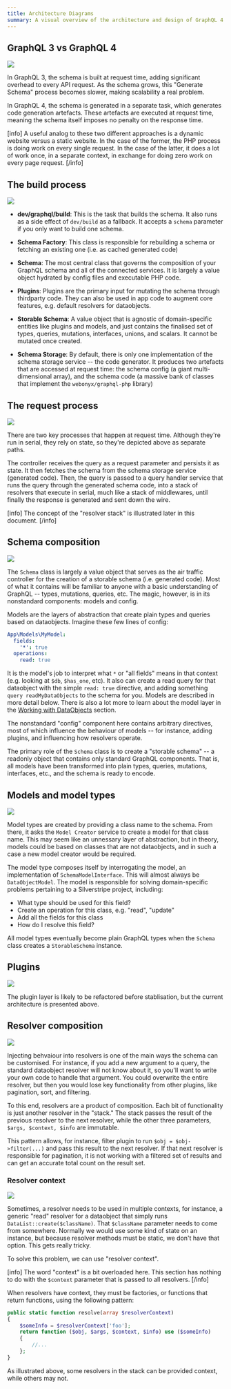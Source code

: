 ```yaml
---
title: Architecture Diagrams
summary: A visual overview of the architecture and design of GraphQL 4
---
```



## GraphQL 3 vs GraphQL 4

![](../../_images/graphql/graphql3_vs_4.png)

In GraphQL 3, the schema is built at request time, adding significant overhead to every API request. As the schema grows, this "Generate Schema" process becomes slower, making scalability a real problem.

In GraphQL 4, the schema is generated in a separate task, which generates code generation artefacts. These artefacts are executed at request time, meaning the schema itself imposes no penalty on the response time.

[info]
A useful analog to these two different approaches is a dynamic website versus a static website. In the case of the former, the PHP process is doing work on every single request. In the case of the latter, it does a lot of work once, in a separate context, in exchange for doing zero work on every page request.
[/info]

## The build process

![](../../_images/graphql/build_process.png)

* **dev/graphql/build**: This is the task that builds the schema. It also runs as a side effect of `dev/build` as a fallback. It accepts a `schema` parameter if you only want to build one schema.

* **Schema Factory**: This class is responsible for rebuilding a schema or fetching an existing one (i.e. as cached generated code)

* **Schema**: The most central class that governs the composition of your GraphQL schema and all of the connected services. It is largely a value object hydrated by config files and executable PHP code.

* **Plugins**: Plugins are the primary input for mutating the schema through thirdparty code. They can also be used in app code to augment core features, e.g. default resolvers for dataobjects.

* **Storable Schema**: A value object that is agnostic of domain-specific entities like plugins and models, and just contains the finalised set of types, queries, mutations, interfaces, unions, and scalars. It cannot be mutated once created.

* **Schema Storage**: By default, there is only one implementation of the schema storage service -- the code generator. It produces two artefacts that are accessed at request time: the schema config (a giant multi-dimensional array), and the schema code (a massive bank of classes that implement the `webonyx/graphql-php` library)

## The request process

![](../../_images/graphql/request_process.png)

There are two key processes that happen at request time. Although they're run in serial, they rely on state, so they're depicted above as separate paths.

The controller receives the query as a request parameter and persists it as state. It then fetches the schema from the schema storage service (generated code). Then, the query is passed to a query handler service that runs the query through the generated schema code, into a stack of resolvers that execute in serial, much like a stack of middlewares, until finally the response is generated and sent down the wire.

[info]
The concept of the "resolver stack" is illustrated later in this document.
[/info]

## Schema composition

![](../../_images/graphql/schema_composition.png)

The `Schema` class is largely a value object that serves as the air traffic controller for the creation of a storable schema (i.e. generated code). Most of what it contains will be familiar to anyone with a basic understanding of GraphQL -- types, mutations, queries, etc. The magic, however, is in its nonstandard components: models and config.

Models are the layers of abstraction that create plain types and queries based on dataobjects. Imagine these few lines of config:

```yaml
App\Models\MyModel:
  fields:
    '*': true
  operations:
    read: true
```

It is the model's job to interpret what `*` or "all fields" means in that context (e.g. looking at `$db`, `$has_one`, etc). It also can create a read query for that dataobject with the simple `read: true` directive, and adding something `query readMyDataObjects` to the schema for you. Models are described in more detail below. There is also a lot more to learn about the model layer in the [Working with DataObjects](../working_with_dataobjects) section.

The nonstandard "config" component here contains arbitrary directives, most of which influence the behaviour of models -- for instance, adding plugins, and influencing how resolvers operate.

The primary role of the `Schema` class is to create a "storable schema" -- a readonly object that contains only standard GraphQL components. That is, all models have been transformed into plain types, queries, mutations, interfaces, etc., and the schema is ready to encode.

## Models and model types

![](../../_images/graphql/models.png)

Model types are created by providing a class name to the schema. From there, it asks the `Model Creator` service to create a model for that class name. This may seem like an unnessary layer of abstraction, but in theory, models could be based on classes that are not dataobjects, and in such a case a new model creator would be required.

The model type composes itself by interrogating the model, an implementation of `SchemaModelInterface`. This will almost always be `DataObjectModel`. The model is responsible for solving domain-specific problems pertaining to a Silverstripe project, including:

* What type should be used for this field?
* Create an operation for this class, e.g. "read", "update"
* Add all the fields for this class
* How do I resolve this field?

All model types eventually become plain GraphQL types when the `Schema` class creates a `StorableSchema` instance.

## Plugins

![](../../_images/graphql/models.png)

The plugin layer is likely to be refactored before stablisation, but the current architecture is presented above.

## Resolver composition

![](../../_images/graphql/resolver_composition.png)

Injecting behvaiour into resolvers is one of the main ways the schema can be customised. For instance, if you add a new argument to a query, the standard dataobject resolver will not know about it, so you'll want to write your own code to handle that argument. You could overwrite the entire resolver, but then you would lose key functionality from other plugins, like pagination, sort, and filtering.

To this end, resolvers are a product of composition. Each bit of functionality is just another resolver in the "stack." The stack passes the result of the previous resolver to the next resolver, while the other three parameters, `$args, $context, $info` are immutable.

This pattern allows, for instance, filter plugin to run `$obj = $obj->filter(...)` and pass this result to the next resolver. If that next resolver is responsible for pagination, it is not working with a filtered set of results and can get an accurate total count on the result set.

### Resolver context

![](../../_images/graphql/resolver_context.png)

Sometimes, a resolver needs to be used in multiple contexts, for instance, a generic "read" resolver for a dataobject that simply runs `DataList::create($className)`. That `$className` parameter needs to come from somewhere. Normally we would use some kind of state on an instance, but because resolver methods must be static, we don't have that option. This gets really tricky.

To solve this problem, we can use "resolver context".

[info]
The word "context" is a bit overloaded here. This section has nothing to do with the `$context` parameter that is passed to all resolvers.
[/info]

When resolvers have context, they must be factories, or functions that return functions, using the following pattern:

```php
public static function resolve(array $resolverContext)
{
    $someInfo = $resolverContext['foo'];
    return function ($obj, $args, $context, $info) use ($someInfo)
    {
        //... 
    };
}
```

As illustrated above, some resolvers in the stack can be provided context, while others may not.







